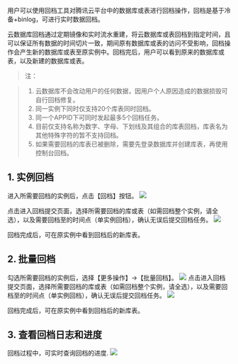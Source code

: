 用户可以使用回档工具对腾讯云平台中的数据库或表进行回档操作，回档是基于冷备+binlog，可进行实时数据回档。

云数据库回档通过定期镜像和实时流水重建，将云数据库或表回档到指定时间，且可以保证所有数据的时间切片一致，期间原有数据库或表的访问不受影响，回档操作会产生新的数据库或表至原实例中。回档完后，用户可以看到原来的数据库或表，以及新建的数据库或表。

>注：

>1. 云数据库不会改动用户的任何数据，因用户个人原因造成的数据损毁可自行回档修复。
>2. 同一实例下同时仅支持20个库表同时回档。
>3. 同一个APPID下可同时发起最多5个回档任务。
>4. 目前仅支持名称为数字、字母、下划线及其组合的库表回档，库表名为其他特殊字符的暂不支持回档。
>5. 如果需要回档的库表已被删除，需要先登录数据库并创建库表，再使用控制台回档。

## 1. 实例回档
进入所需要回档的实例后，点击【回档】按钮。
![](https://mc.qcloudimg.com/static/img/1d90920949d38a5b75d901472c8f3acb/image.png)

点击进入回档提交页面，选择所需要回档的库或表（如需回档整个实例，请全选），以及需要回档至的时间点（单实例回档），确认无误后提交回档任务。
![](https:https://mc.qcloudimg.com/static/img/0337bf681fe69b9c05bf97040f8188a9/image.png)

回档完成后，可在原实例中看到回档后的新库表。

## 2. 批量回档
勾选所需要回档的实例后，选择【更多操作】->【批量回档】。
![](https://mc.qcloudimg.com/static/img/9397af133cb5c91b96292382cc8d04a7/image.png)
点击进入回档提交页面，选择所需要回档的库或表（如需回档整个实例，请全选），以及需要回档至的时间点（单实例回档），确认无误后提交回档任务。
![](https:https://mc.qcloudimg.com/static/img/0337bf681fe69b9c05bf97040f8188a9/image.png)

回档完成后，可在原实例中看到回档后的新库表。


## 3. 查看回档日志和进度
回档过程中，可实时查询回档的进度.
![](https://mc.qcloudimg.com/static/img/eae743ae57be74cc901b398ceea75665/image.png)
